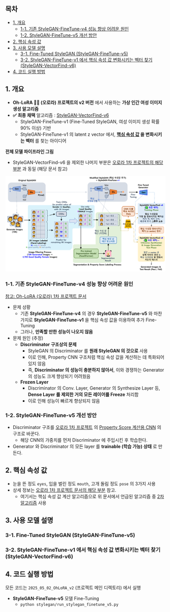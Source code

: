 ## 목차

* [1. 개요](#1-개요)
  * [1-1. 기존 StyleGAN-FineTune-v4 성능 향상 어려운 원인](#1-1-기존-stylegan-finetune-v4-성능-향상-어려운-원인) 
  * [1-2. StyleGAN-FineTune-v5 개선 방안](#1-2-stylegan-finetune-v5-개선-방안) 
* [2. 핵심 속성 값](#2-핵심-속성-값)
* [3. 사용 모델 설명](#3-사용-모델-설명)
  * [3-1. Fine-Tuned StyleGAN (StyleGAN-FineTune-v5)](#3-1-fine-tuned-stylegan-stylegan-finetune-v5)
  * [3-2. StyleGAN-FineTune-v1 에서 핵심 속성 값 변화시키는 벡터 찾기 (StyleGAN-VectorFind-v6)](#3-2-stylegan-finetune-v1-에서-핵심-속성-값-변화시키는-벡터-찾기-stylegan-vectorfind-v6)
* [4. 코드 실행 방법](#4-코드-실행-방법)

## 1. 개요

* **Oh-LoRA 👱‍♀️ (오로라) 프로젝트의 v2 버전** 에서 사용하는 **가상 인간 여성 이미지 생성 알고리즘**
* **✅ 최종 채택** 알고리즘 : [StyleGAN-VectorFind-v6](#3-2-stylegan-finetune-v1-에서-핵심-속성-값-변화시키는-벡터-찾기-stylegan-vectorfind-v6)
  * StyleGAN-FineTune-v1 (Fine-Tuned StyleGAN, 여성 이미지 생성 확률 90% 이상) 기반
  * StyleGAN-FineTune-v1 의 latent z vector 에서, **[핵심 속성 값](#2-핵심-속성-값) 을 변화시키는 벡터** 를 찾는 아이디어

**전체 모델 파이프라인 그림**

* StyleGAN-VectorFind-v6 을 제외한 나머지 부분은 [오로라 1차 프로젝트의 해당 부분](../../2025_04_08_OhLoRA/stylegan_and_segmentation/README.md) 과 동일 (해당 문서 참고)

![image](../../images/250502_15.PNG)

### 1-1. 기존 StyleGAN-FineTune-v4 성능 향상 어려운 원인

[참고: Oh-LoRA (오로라) 1차 프로젝트 문서](../../2025_04_08_OhLoRA/stylegan_and_segmentation/README.md#3-1-image-generation-model-stylegan)

* 문제 상황
  * 기존 **StyleGAN-FineTune-v4** 의 경우 **StyleGAN-FineTune-v5** 와 마찬가지로 **StyleGAN-FineTune-v1** 을 핵심 속성 값을 이용하여 추가 Fine-Tuning
  * 그러나, **만족할 만한 성능이 나오지 않음**
* 문제 원인 (추정)
  * **Discriminator 구조상의 문제**
    * StyleGAN 의 Discriminator 를 **원래 StyleGAN 의 것으로** 사용
    * 이로 인해, Property CNN 구조처럼 핵심 속성 값을 계산하는 데 특화되어 있지 않음
    * 즉, **Discriminator 의 성능이 충분하지 않아서**, 이와 경쟁하는 Generator 의 성능도 크게 향상되기 어려웠음
  * **Frozen Layer**
    * Discriminator 의 Conv. Layer, Generator 의 Synthesize Layer 등, **Dense Layer 를 제외한 거의 모든 레이어를 Freeze** 처리함
    * 이로 인해 성능이 빠르게 향상되지 않음

### 1-2. StyleGAN-FineTune-v5 개선 방안

* Discriminator 구조를 [오로라 1차 프로젝트](../../2025_04_08_OhLoRA/README.md) 의 [Property Score 계산용 CNN](../../2025_04_08_OhLoRA/stylegan_and_segmentation/README.md#3-3-cnn-model-나머지-핵심-속성-값-7개) 의 구조로 바꾼다.
  * 해당 CNN의 가중치를 먼저 Discriminator 에 주입시킨 후 학습한다.
* Generator 와 Discriminator 의 모든 layer 를 **trainable (학습 가능) 상태** 로 만든다.

## 2. 핵심 속성 값

* 눈을 뜬 정도 ```eyes```, 입을 벌린 정도 ```mouth```, 고개 돌림 정도 ```pose``` 의 3가지 사용
* 상세 정보는 [오로라 1차 프로젝트 문서의 해당 부분](../../2025_04_08_OhLoRA/stylegan_and_segmentation/README.md#2-핵심-속성-값) 참고.
  * 여기서는 핵심 속성 값 계산 알고리즘으로 위 문서에서 언급된 알고리즘 중 [2차 알고리즘](../../2025_04_08_OhLoRA/stylegan_and_segmentation/README.md#2-2-핵심-속성-값-계산-알고리즘-2차-알고리즘-for-stylegan-finetune-v2-v3-v4) 사용

## 3. 사용 모델 설명

### 3-1. Fine-Tuned StyleGAN (StyleGAN-FineTune-v5)

### 3-2. StyleGAN-FineTune-v1 에서 핵심 속성 값 변화시키는 벡터 찾기 (StyleGAN-VectorFind-v6)

## 4. 코드 실행 방법

모든 코드는 ```2025_05_02_OhLoRA_v2``` (프로젝트 메인 디렉토리) 에서 실행

* **StyleGAN-FineTune-v5** 모델 Fine-Tuning
  * ```python stylegan/run_stylegan_finetune_v5.py```